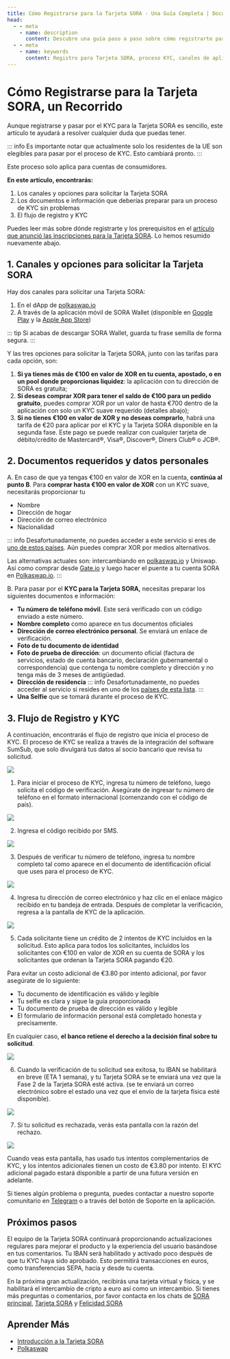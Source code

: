 ```yaml
---
title: Cómo Registrarse para la Tarjeta SORA - Una Guía Completa | Documentación de SORA
head:
  - - meta
    - name: description
      content: Descubre una guía paso a paso sobre cómo registrarte para obtener una Tarjeta SORA, pasar por el proceso de KYC y asegurar tranquilidad. Aprende sobre los canales, documentación y el proceso de registro sin complicaciones.
  - - meta
    - name: keywords
      content: Registro para Tarjeta SORA, proceso KYC, canales de aplicación para Tarjeta SORA, documentos requeridos para Tarjeta SORA, flujo de registro y KYC, aplicación móvil de SORA Wallet, compra de XOR, proceso de registro sin complicaciones
---
```


# Cómo Registrarse para la Tarjeta SORA, un Recorrido

Aunque registrarse y pasar por el KYC para la Tarjeta SORA es sencillo, este artículo te ayudará a resolver cualquier duda que puedas tener.

::: info
Es importante notar que actualmente solo los residentes de la UE son elegibles para pasar por el proceso de KYC. Esto cambiará pronto.
:::

Este proceso solo aplica para cuentas de consumidores.

**En este artículo, encontrarás:**

1. Los canales y opciones para solicitar la Tarjeta SORA
2. Los documentos e información que deberías preparar para un proceso de KYC sin problemas
3. El flujo de registro y KYC

Puedes leer más sobre dónde registrarte y los prerequisitos en el [artículo que anunció las inscripciones para la Tarjeta SORA](https://medium.com/sora-xor/sora-card-sign-ups-are-live-b88d89892a3c). Lo hemos resumido nuevamente abajo.

## 1. Canales y opciones para solicitar la Tarjeta SORA

Hay dos canales para solicitar una Tarjeta SORA:

1. En el dApp de [polkaswap.io](http://polkaswap.io/)
2. A través de la aplicación móvil de SORA Wallet (disponible en [Google Play](https://play.google.com/store/apps/details?id=jp.co.soramitsu.sora&hl=en&gl=US&pli=1) y la [Apple App Store](https://play.google.com/store/apps/details?id=jp.co.soramitsu.sora&hl=en&gl=US&pli=1))

::: tip
Si acabas de descargar SORA Wallet, guarda tu frase semilla de forma segura.
:::

Y las tres opciones para solicitar la Tarjeta SORA, junto con las tarifas para cada opción, son:

1. **Si ya tienes más de €100 en valor de XOR en tu cuenta, apostado, o en un pool donde proporcionas liquidez**: la aplicación con tu dirección de SORA es gratuita;
2. **Si deseas comprar XOR para tener el saldo de €100 para un pedido gratuito**, puedes comprar XOR por un valor de hasta €700 dentro de la aplicación con solo un KYC suave requerido (detalles abajo);
3. **Si no tienes €100 en valor de XOR y no deseas comprarlo**, habrá una tarifa de €20 para aplicar por el KYC y la Tarjeta SORA disponible en la segunda fase. Este pago se puede realizar con cualquier tarjeta de débito/crédito de Mastercard®, Visa®, Discover®, Diners Club® o JCB®.

## 2. Documentos requeridos y datos personales

A. En caso de que ya tengas €100 en valor de XOR en la cuenta, **continúa al punto B**. Para **comprar hasta €100 en valor de XOR** con un KYC suave, necesitarás proporcionar tu

- Nombre
- Dirección de hogar
- Dirección de correo electrónico
- Nacionalidad

::: info
Desafortunadamente, no puedes acceder a este servicio si eres de [uno de estos países](https://x1ex.com/en/countries). Aún puedes comprar XOR por medios alternativos.

Las alternativas actuales son: intercambiando en [polkaswap.io](http://polkaswap.io/) y Uniswap. Así como comprar desde [Gate.io](http://gate.io/) y luego hacer el puente a tu cuenta SORA en [Polkaswap.io](http://polkaswap.io/).
:::

B. Para pasar por el **KYC para la Tarjeta SORA,** necesitas preparar los siguientes documentos e información:

- **Tu número de teléfono móvil**. Este será verificado con un código enviado a este número.
- **Nombre completo** como aparece en tus documentos oficiales
- **Dirección de correo electrónico personal**. Se enviará un enlace de verificación.
- **Foto de tu documento de identidad**
- **Foto de prueba de dirección**: un documento oficial (factura de servicios, estado de cuenta bancario, declaración gubernamental o correspondencia) que contenga tu nombre completo y dirección y no tenga más de 3 meses de antigüedad.
- **Dirección de residencia**
  ::: info
  Desafortunadamente, no puedes acceder al servicio si resides en uno de los [países de esta lista](https://soracard.com/blacklist/).
  :::
- **Una Selfie** que se tomará durante el proceso de KYC.

## 3. Flujo de Registro y KYC

A continuación, encontrarás el flujo de registro que inicia el proceso de KYC.
El proceso de KYC se realiza a través de la integración del software SumSub, que solo divulgará tus datos al socio bancario que revisa tu solicitud.

![](../.gitbook/assets/sc-Details.png)

1. Para iniciar el proceso de KYC, ingresa tu número de teléfono, luego solicita el código de verificación. Asegúrate de ingresar tu número de teléfono en el formato internacional (comenzando con el código de país).

![](../.gitbook/assets/sc-Enter-Phone.png)

2. Ingresa el código recibido por SMS.

![](../.gitbook/assets/sc-Verify-Phone.png)

3. Después de verificar tu número de teléfono, ingresa tu nombre completo tal como aparece en el documento de identificación oficial que uses para el proceso de KYC.

![](../.gitbook/assets/sc-Enter-Name.png)

4. Ingresa tu dirección de correo electrónico y haz clic en el enlace mágico recibido en tu bandeja de entrada. Después de completar la verificación, regresa a la pantalla de KYC de la aplicación.

![](../.gitbook/assets/sc-Enter-Email.png)

5. Cada solicitante tiene un crédito de 2 intentos de KYC incluidos en la solicitud. Esto aplica para todos los solicitantes, incluidos los solicitantes con €100 en valor de XOR en su cuenta de SORA y los solicitantes que ordenan la Tarjeta SORA pagando €20.

Para evitar un costo adicional de €3.80 por intento adicional, por favor asegúrate de lo siguiente:

- Tu documento de identificación es válido y legible
- Tu selfie es clara y sigue la guía proporcionada
- Tu documento de prueba de dirección es válido y legible
- El formulario de información personal está completado honesta y precisamente.

En cualquier caso, **el banco retiene el derecho a la decisión final sobre tu solicitud**.

![](../.gitbook/assets/sc-KYC-Summary.png)

6. Cuando la verificación de tu solicitud sea exitosa, tu IBAN se habilitará en breve (ETA 1 semana), y tu Tarjeta SORA se te enviará una vez que la Fase 2 de la Tarjeta SORA esté activa. (se te enviará un correo electrónico sobre el estado una vez que el envío de la tarjeta física esté disponible).

![](../.gitbook/assets/sc-Verification-successful.png)

7. Si tu solicitud es rechazada, verás esta pantalla con la razón del rechazo.

![](../.gitbook/assets/sc-Verification-rejected.png)

Cuando veas esta pantalla, has usado tus intentos complementarios de KYC, y los intentos adicionales tienen un costo de €3.80 por intento. El KYC adicional pagado estará disponible a partir de una futura versión en adelante.

Si tienes algún problema o pregunta, puedes contactar a nuestro soporte comunitario en [Telegram](https://t.me/SORAhappiness) o a través del botón de Soporte en la aplicación.

## Próximos pasos

El equipo de la Tarjeta SORA continuará proporcionando actualizaciones regulares para mejorar el producto y la experiencia del usuario basándose en tus comentarios. Tu IBAN será habilitado y activado poco después de que tu KYC haya sido aprobado. Esto permitirá transacciones en euros, como transferencias SEPA, hacia y desde tu cuenta.

En la próxima gran actualización, recibirás una tarjeta virtual y física,
y se habilitará el intercambio de cripto a euro así como un intercambio.
Si tienes más preguntas o comentarios, por favor
contacta en los chats de [SORA principal](https://t.me/sora_xor), [Tarjeta
SORA](https://t.me/soracardofficial) y [Felicidad
SORA](https://t.me/SORAhappiness)

## Aprender Más

- [Introducción a la Tarjeta SORA](/sora-card)
- [Polkaswap](/polkaswap)